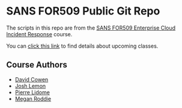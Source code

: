 # SANS FOR509 Public Git Repo

The scripts in this repo are from the [SANS FOR509 Enterprise Cloud Incident Response](https://www.sans.org/cyber-security-courses/enterprise-cloud-forensics-incident-response/) course.

You can [click this link](https://for509.com/schedule) to find details about upcoming classes.

## Course Authors
* [David Cowen](https://www.sans.org/profiles/david-cowen)
* [Josh Lemon](https://www.sans.org/profiles/joshua-lemon)
* [Pierre Lidome](https://www.sans.org/profiles/pierre-lidome)
* [Megan Roddie](https://www.sans.org/profiles/megan-roddie/)


